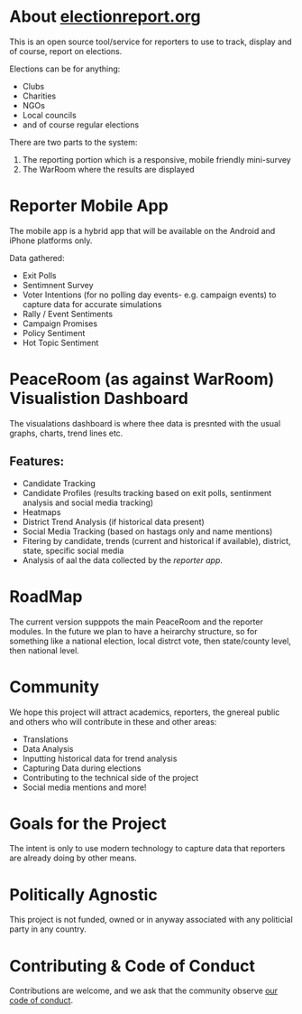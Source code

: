 # About [electionreport.org](http://electionreport.org)
This is an open source tool/service for reporters to use to track, display and of course, report on elections.

Elections can be for anything:
* Clubs
* Charities
* NGOs
* Local councils
* and of course regular elections

There are two parts to the system:

1. The reporting portion which is a responsive, mobile friendly mini-survey
2. The WarRoom where the results are displayed

# Reporter Mobile App
The mobile app is a hybrid app that will be available on the Android and iPhone platforms only.

Data gathered:

* Exit Polls
* Sentimnent Survey
* Voter Intentions (for no polling day events- e.g. campaign events) to capture data for accurate simulations
* Rally / Event Sentiments
* Campaign Promises
* Policy Sentiment
* Hot Topic Sentiment

# PeaceRoom (as against WarRoom) Visualistion Dashboard
The visualations dashboard is where thee data is presnted with the usual graphs, charts, trend lines etc.

## Features:
* Candidate Tracking
* Candidate Profiles (results tracking based on exit polls, sentinment analysis and social media tracking)
* Heatmaps
* District Trend Analysis (if historical data present)
* Social Media Tracking (based on hastags only and name mentions)
* Fitering by candidate, trends (current and historical if available), district, state, specific social media
* Analysis of aal the data collected by the *reporter app*.

# RoadMap
The current version supppots the main PeaceRoom and the reporter modules. In the future we plan to have a heirarchy structure, so for something like a national election, local distrct vote, then state/county level, then national level.

# Community
We hope this project will attract academics, reporters, the gnereal public and others who will contribute in these and other areas:

* Translations
* Data Analysis
* Inputting historical data for trend analysis
* Capturing Data during elections
* Contributing to the technical side of the project
* Social media mentions and more!

# Goals for the Project

The intent is only to use modern technology to capture data that reporters are already doing by other means.

# Politically Agnostic

This project is not funded, owned or in anyway associated with any politicial party in any country.

# Contributing & Code of Conduct
Contributions are welcome, and we ask that the community observe [our code of conduct](https://github.com/electionreport/warroom/blob/master/CODE_OF_CONDUCT.md).
